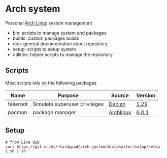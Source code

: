 # Arch system

Personal [Arch Linux](https://www.archlinux.org/) system management

- bin: scripts to manage system and packages
- builds: custom packages builds
- doc: general documentation about repository
- setup: scripts to setup system
- utilities: helper scripts to manage the repository


## Scripts

Most scripts rely on the following packages

| Name        | Purpose                          | Source                                                                            | Version                                                                                                     |
|-------------|----------------------------------|-----------------------------------------------------------------------------------|-------------------------------------------------------------------------------------------------------------|
| fakeroot    | Simulate superuser privileges    | [Debian](http://debian.backend.mirrors.debian.org/debian/pool/main/f/fakeroot)    | [1.29](http://debian.backend.mirrors.debian.org/debian/pool/main/f/fakeroot/fakeroot_1.29.orig.tar.gz)      |
| pacman      | package manager                  | [Archlinux](https://git.archlinux.org/pacman.git)                                 | [6.0.1](https://git.archlinux.org/pacman.git/tag/?h=v6.0.1)                                                 |


## Setup

```shell
# from Live USB
curl https://git.sr.ht/~tardypad/arch-system/blob/master/setup/setup-1.sh | sh
```

